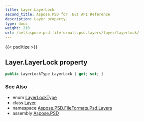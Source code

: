 ```yaml
---
title: Layer.LayerLock
second_title: Aspose.PSD for .NET API Reference
description: Layer property. 
type: docs
weight: 210
url: /net/aspose.psd.fileformats.psd.layers/layer/layerlock/
---
```

{{< psd/tize >}}
## Layer.LayerLock property

```csharp
public LayerLockType LayerLock { get; set; }
```

### See Also

* enum [LayerLockType](../../../aspose.psd.fileformats.psd.layers.layerresources/layerlocktype/)
* class [Layer](../)
* namespace [Aspose.PSD.FileFormats.Psd.Layers](../../layer/)
* assembly [Aspose.PSD](../../../)


